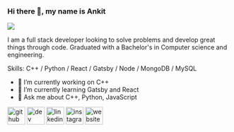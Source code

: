### Hi there 👋, my name is Ankit
![](https://art.ngfiles.com/images/788000/788490_8bitsigma_vaporwave-banner.gif?f1547682746)

I am a full stack developer looking to solve problems and develop great things through code. Graduated with a Bachelor's in Computer science and engineering.

Skills: C++ / Python / React / Gatsby / Node / MongoDB / MySQL

- 🔭 I’m currently working on C++ 
- 🌱 I’m currently learning Gatsby and React 
- 💬 Ask me about C++, Python, JavaScript 


[<img src='https://cdn.jsdelivr.net/npm/simple-icons@3.0.1/icons/github.svg' alt='github' height='40'>](https://github.com/ankitsridhar16)  [<img src='https://cdn.jsdelivr.net/npm/simple-icons@3.0.1/icons/dev-dot-to.svg' alt='dev' height='40'>](https://dev.to/mr_kryp70n1c)  [<img src='https://cdn.jsdelivr.net/npm/simple-icons@3.0.1/icons/linkedin.svg' alt='linkedin' height='40'>](https://www.linkedin.com/in/ankitsridhar/)  [<img src='https://cdn.jsdelivr.net/npm/simple-icons@3.0.1/icons/instagram.svg' alt='instagram' height='40'>](https://www.instagram.com/mr_kryp70n1c/)  [<img src='https://cdn.jsdelivr.net/npm/simple-icons@3.0.1/icons/icloud.svg' alt='website' height='40'>](ankitsridhar.codes)  


